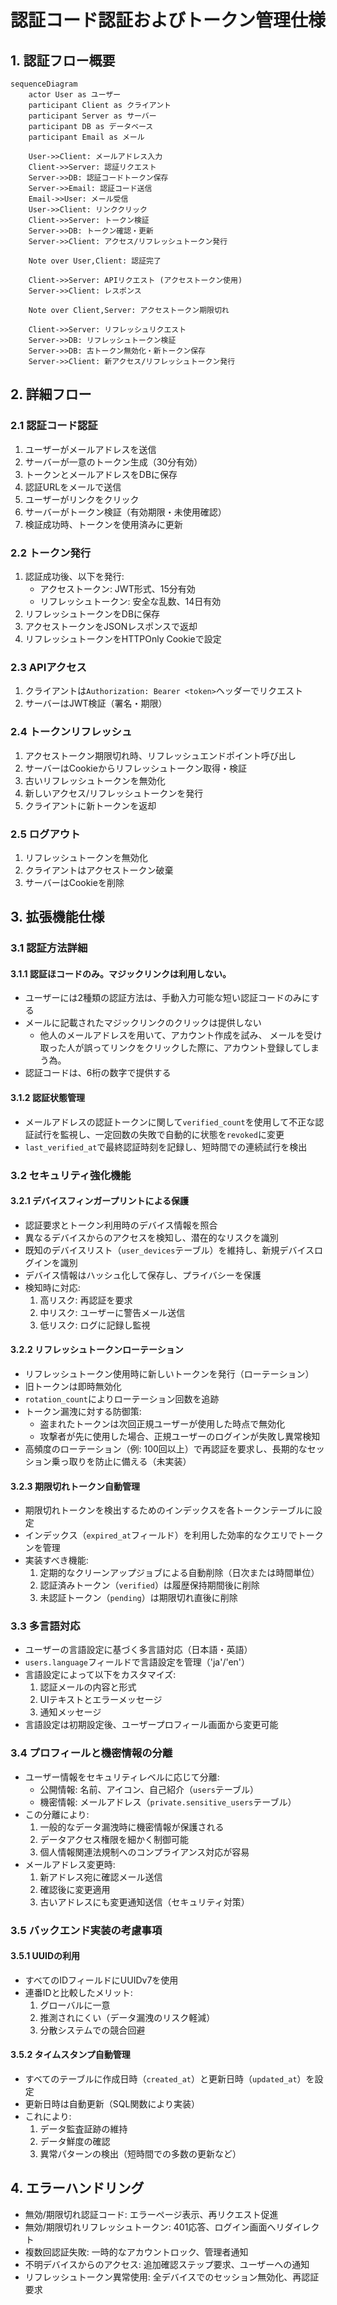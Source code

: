 # 認証コード認証およびトークン管理仕様

## 1. 認証フロー概要

```mermaid
sequenceDiagram
    actor User as ユーザー
    participant Client as クライアント
    participant Server as サーバー
    participant DB as データベース
    participant Email as メール

    User->>Client: メールアドレス入力
    Client->>Server: 認証リクエスト
    Server->>DB: 認証コードトークン保存
    Server->>Email: 認証コード送信
    Email->>User: メール受信
    User->>Client: リンククリック
    Client->>Server: トークン検証
    Server->>DB: トークン確認・更新
    Server->>Client: アクセス/リフレッシュトークン発行
    
    Note over User,Client: 認証完了

    Client->>Server: APIリクエスト (アクセストークン使用)
    Server->>Client: レスポンス
    
    Note over Client,Server: アクセストークン期限切れ

    Client->>Server: リフレッシュリクエスト
    Server->>DB: リフレッシュトークン検証
    Server->>DB: 古トークン無効化・新トークン保存
    Server->>Client: 新アクセス/リフレッシュトークン発行
```

## 2. 詳細フロー

### 2.1 認証コード認証
1. ユーザーがメールアドレスを送信
2. サーバーが一意のトークン生成（30分有効）
3. トークンとメールアドレスをDBに保存
4. 認証URLをメールで送信
5. ユーザーがリンクをクリック
6. サーバーがトークン検証（有効期限・未使用確認）
7. 検証成功時、トークンを使用済みに更新

### 2.2 トークン発行
1. 認証成功後、以下を発行:
   - アクセストークン: JWT形式、15分有効
   - リフレッシュトークン: 安全な乱数、14日有効
2. リフレッシュトークンをDBに保存
3. アクセストークンをJSONレスポンスで返却
4. リフレッシュトークンをHTTPOnly Cookieで設定

### 2.3 APIアクセス
1. クライアントは`Authorization: Bearer <token>`ヘッダーでリクエスト
2. サーバーはJWT検証（署名・期限）

### 2.4 トークンリフレッシュ
1. アクセストークン期限切れ時、リフレッシュエンドポイント呼び出し
2. サーバーはCookieからリフレッシュトークン取得・検証
3. 古いリフレッシュトークンを無効化
4. 新しいアクセス/リフレッシュトークンを発行
5. クライアントに新トークンを返却

### 2.5 ログアウト
1. リフレッシュトークンを無効化
2. クライアントはアクセストークン破棄
3. サーバーはCookieを削除

## 3. 拡張機能仕様

### 3.1 認証方法詳細

#### 3.1.1 認証ほコードのみ。マジックリンクは利用しない。

- ユーザーには2種類の認証方法は、手動入力可能な短い認証コードのみにする
- メールに記載されたマジックリンクのクリックは提供しない
  - 他人のメールアドレスを用いて、アカウント作成を試み、
    メールを受け取った人が誤ってリンクをクリックした際に、アカウント登録してしまう為。
- 認証コードは、6桁の数字で提供する

#### 3.1.2 認証状態管理

- メールアドレスの認証トークンに関して`verified_count`を使用して不正な認証試行を監視し、一定回数の失敗で自動的に状態を`revoked`に変更
- `last_verified_at`で最終認証時刻を記録し、短時間での連続試行を検出

### 3.2 セキュリティ強化機能

#### 3.2.1 デバイスフィンガープリントによる保護
- 認証要求とトークン利用時のデバイス情報を照合
- 異なるデバイスからのアクセスを検知し、潜在的なリスクを識別
- 既知のデバイスリスト（`user_devices`テーブル）を維持し、新規デバイスログインを識別
- デバイス情報はハッシュ化して保存し、プライバシーを保護
- 検知時に対応:
  1. 高リスク: 再認証を要求
  2. 中リスク: ユーザーに警告メール送信
  3. 低リスク: ログに記録し監視

#### 3.2.2 リフレッシュトークンローテーション
- リフレッシュトークン使用時に新しいトークンを発行（ローテーション）
- 旧トークンは即時無効化
- `rotation_count`によりローテーション回数を追跡
- トークン漏洩に対する防御策:
  - 盗まれたトークンは次回正規ユーザーが使用した時点で無効化
  - 攻撃者が先に使用した場合、正規ユーザーのログインが失敗し異常検知
- 高頻度のローテーション（例: 100回以上）で再認証を要求し、長期的なセッション乗っ取りを防止に備える（未実装）

#### 3.2.3 期限切れトークン自動管理
- 期限切れトークンを検出するためのインデックスを各トークンテーブルに設定
- インデックス（`expired_at`フィールド）を利用した効率的なクエリでトークンを管理
- 実装すべき機能:
  1. 定期的なクリーンアップジョブによる自動削除（日次または時間単位）
  2. 認証済みトークン（`verified`）は履歴保持期間後に削除
  3. 未認証トークン（`pending`）は期限切れ直後に削除

### 3.3 多言語対応

- ユーザーの言語設定に基づく多言語対応（日本語・英語）
- `users.language`フィールドで言語設定を管理（'ja'/'en'）
- 言語設定によって以下をカスタマイズ:
  1. 認証メールの内容と形式
  2. UIテキストとエラーメッセージ
  3. 通知メッセージ
- 言語設定は初期設定後、ユーザープロフィール画面から変更可能

### 3.4 プロフィールと機密情報の分離

- ユーザー情報をセキュリティレベルに応じて分離:
  - 公開情報: 名前、アイコン、自己紹介（`users`テーブル）
  - 機密情報: メールアドレス（`private.sensitive_users`テーブル）
- この分離により:
  1. 一般的なデータ漏洩時に機密情報が保護される
  2. データアクセス権限を細かく制御可能
  3. 個人情報関連法規制へのコンプライアンス対応が容易
- メールアドレス変更時:
  1. 新アドレス宛に確認メール送信
  2. 確認後に変更適用
  3. 古いアドレスにも変更通知送信（セキュリティ対策）

### 3.5 バックエンド実装の考慮事項

#### 3.5.1 UUIDの利用
- すべてのIDフィールドにUUIDv7を使用
- 連番IDと比較したメリット:
  1. グローバルに一意
  2. 推測されにくい（データ漏洩のリスク軽減）
  3. 分散システムでの競合回避

#### 3.5.2 タイムスタンプ自動管理
- すべてのテーブルに作成日時（`created_at`）と更新日時（`updated_at`）を設定
- 更新日時は自動更新（SQL関数により実装）
- これにより:
  1. データ監査証跡の維持
  2. データ鮮度の確認
  3. 異常パターンの検出（短時間での多数の更新など）

## 4. エラーハンドリング
- 無効/期限切れ認証コード: エラーページ表示、再リクエスト促進
- 無効/期限切れリフレッシュトークン: 401応答、ログイン画面へリダイレクト
- 複数回認証失敗: 一時的なアカウントロック、管理者通知
- 不明デバイスからのアクセス: 追加確認ステップ要求、ユーザーへの通知
- リフレッシュトークン異常使用: 全デバイスでのセッション無効化、再認証要求
